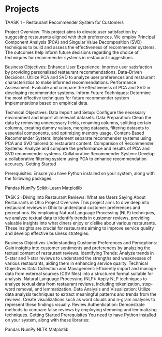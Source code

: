# Projects
TAASK 1 - Restaurant Recommender System for Customers


Project Overview:
This project aims to elevate user satisfaction by suggesting restaurants aligned with their preferences. We employ Principal Component Analysis (PCA) and Singular Value Decomposition (SVD) techniques to build and assess the effectiveness of recommender systems. The outcomes help inform future decisions regarding the choice of techniques for recommender systems in restaurant suggestions.

Business Objectives:
Enhance User Experience: Improve user satisfaction by providing personalized restaurant recommendations.
Data-Driven Decisions: Utilize PCA and SVD to analyze user preferences and restaurant characteristics to make informed recommendations.
Performance Assessment: Evaluate and compare the effectiveness of PCA and SVD in developing recommender systems.
Inform Future Techniques: Determine the most effective techniques for future recommender system implementations based on empirical data.

Technical Objectives:
Data Import and Setup: Configure the necessary environment and import all relevant datasets.
Data Preparation: Clean the data by removing unnecessary fields, renaming columns, splitting certain columns, creating dummy values, merging datasets, filtering datasets to essential components, and optimizing memory usage.
Content-Based Recommender System: Implement separate recommender systems using PCA and SVD tailored to restaurant content.
Comparison of Recommender Systems: Analyze and compare the performance and results of PCA and SVD recommender systems.
Collaborative Recommender System: Develop a collaborative filtering system using PCA to enhance recommendation accuracy.
Getting Started

Prerequisites:
Ensure you have Python installed on your system, along with the following packages:

Pandas
NumPy
Scikit-Learn
Matplotlib



TASK 2 -Diving into Restaurant Reviews: What are Users Saying About Restaurants in Ohio
Project Overview
This project aims to dive deep into restaurant reviews in Ohio to understand customer preferences and perceptions. By employing Natural Language Processing (NLP) techniques, we analyze textual data to identify trends in customer reviews, providing valuable insights into what diners enjoy or dislike about various restaurants. These insights are crucial for restaurants aiming to improve service quality and develop effective business strategies.

Business Objectives
Understanding Customer Preferences and Perceptions: Gain insights into customer sentiments and preferences by analyzing the textual content of restaurant reviews.
Identifying Trends: Analyze trends in 5-star and 1-star reviews to understand the strengths and weaknesses of various restaurants, aiding them in enhancing service quality.
Technical Objectives
Data Collection and Management: Efficiently import and manage data from external sources (CSV files) into a structured format suitable for analysis.
Natural Language Processing (NLP): Apply NLP techniques to analyze textual data from restaurant reviews, including tokenization, stop-word removal, and lemmatization.
Data Analysis and Visualization: Utilize data analysis techniques to extract meaningful patterns and trends from the reviews. Create visualizations such as word clouds and n-gram analyses to represent these findings visually.
Review Authentication: Demonstrate methods to compare false reviews by employing stemming and lemmatizing techniques.
Getting Started
Prerequisites
You need to have Python installed on your system, along with these libraries:

Pandas
NumPy
NLTK
Matplotlib
